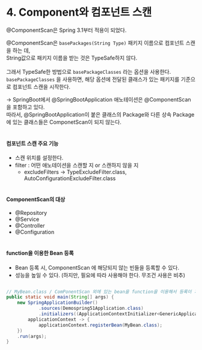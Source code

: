 # 4. Component와 컴포넌트 스캔

@ComponentScan은 Spring 3.1부터 적용이 되었다.<br>

@ComponentScan은 `basePackages(String Type)` 패키지 이름으로 컴포넌트 스캔을 하는 데,<br>
String값으로 패키지 이름을 받는 것은 TypeSafe하지 않다. <br><br>
그래서 TypeSafe한 방법으로 `basePackageClasses` 라는 옵션을 사용한다.<br>
`basePackageClasses` 을 사용하면, 해당 옵션에 전달된 클래스가 있는 패키지를 기준으로 컴포넌트 스캔을 시작한다.

→ SpringBoot에서 @SpringBootApplication 애노테이션은 @ComponentScan을 포함하고 있다.<br>
따라서, @SpringBootApplication이 붙은 클래스의 Package와 다른 상속 Package에 있는 클래스들은 ComponetScan이 되지 않는다.
<br><br>

#### 컴포넌트 스캔 주요 기능
   - 스캔 위치를 설정한다.
   - filter : 어떤 애노테이션을 스캔할 지 or 스캔하지 않을 지
       - excludeFilters → TypeExcludeFilter.class, AutoConfigurationExcludeFilter.class
    <br><br>
    
#### ComponentScan의 대상
   - @Repository
   - @Service
   - @Controller
   - @Configuration
   <br><br> 
   
#### function을 이용한 Bean 등록
   - Bean 등록 시, ComponentScan 에 해당되지 않는 빈들을 등록할 수 있다.
   - 성능을 높일 수 있다. (하지만, 필요에 따라 사용해야 한다. 무조건 사용은 비추)

```java

// MyBean.class / ComPonentScan 외에 있는 bean을 function을 이용해서 등록이 가능하다. 
public static void main(String[] args) {
	new SpringApplicationBuilder()
			.sources(Demospring51Application.class)
			.initializers((ApplicationContextInitializer<GenericApplicationContext>)
		applicationContext -> {
			applicationContext.registerBean(MyBean.class);
	})
	.run(args);
}
```


